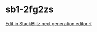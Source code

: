 # sb1-2fg2zs

[Edit in StackBlitz next generation editor ⚡️](https://stackblitz.com/~/github.com/Matiasdiaz-sa/sb1-2fg2zs)
